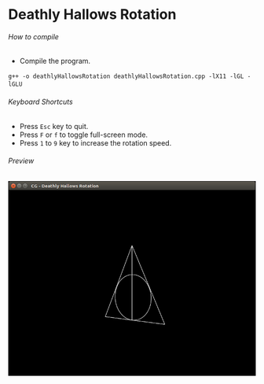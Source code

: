Deathly Hallows Rotation
========================

###### How to compile

- Compile the program.

```
g++ -o deathlyHallowsRotation deathlyHallowsRotation.cpp -lX11 -lGL -lGLU

```

###### Keyboard Shortcuts
- Press ```Esc``` key to quit.
- Press ```F``` or ```f``` to toggle full-screen mode.
- Press ```1``` to ```9``` key to increase the rotation speed.

###### Preview
![deathlyHallowsRotation][deathlyHallowsRotation-image]

[//]: # "Image declaration"

[deathlyHallowsRotation-image]: ./preview/deathlyHallowsRotation.png "Deathly Hallows Rotation"
